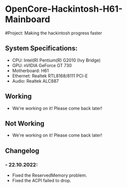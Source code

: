 # OpenCore-Hackintosh-H61-Mainboard
#Project: Making the hackintosh progress faster

## System Specifications:
- CPU: Intel(R) Pentium(R) G2010 (Ivy Bridge)
- GPU: nVIDIA GeForce GT 730
- Motherboard: H61
- Ethernet: Realtek RTL8168/8111 PCl-E
- Audio: Realtek ALC887

## Working
- We're working on it! Please come back later!

## Not Working
- We're working on it! Please come back later!

## Changelog
### - 22.10.2022:
- Fixed the ReservedMemory problem.
- Fixed the ACPI failed to drop.
